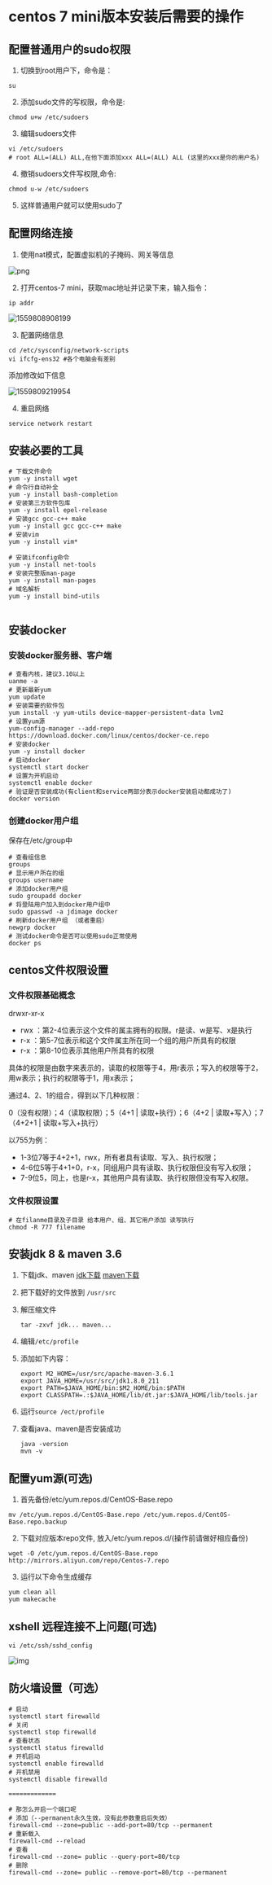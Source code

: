 # centos 7 mini版本安装后需要的操作



## 配置普通用户的sudo权限

1. 切换到root用户下，命令是：

```shell
su 
```

2. 添加sudo文件的写权限，命令是:

```shell
chmod u+w /etc/sudoers
```

3. 编辑sudoers文件

```shell
vi /etc/sudoers
# root ALL=(ALL) ALL,在他下面添加xxx ALL=(ALL) ALL (这里的xxx是你的用户名)
```

4. 撤销sudoers文件写权限,命令:

```shell
chmod u-w /etc/sudoers
```

5. 这样普通用户就可以使用sudo了

## 配置网络连接

1. 使用nat模式，配置虚拟机的子掩码、网关等信息

![png](../img/network配置.png)

2. 打开centos-7 mini，获取mac地址并记录下来，输入指令：

```shell
ip addr
```

![1559808908199](../img/network_mac.png)

3. 配置网络信息

```shell
cd /etc/sysconfig/network-scripts
vi ifcfg-ens32 #各个电脑会有差别
```

添加修改如下信息

![1559809219954](../img/network2.png)



4. 重启网络

```shell
service network restart
```



## 安装必要的工具

```shell
# 下载文件命令
yum -y install wget
# 命令行自动补全
yum -y install bash-completion
# 安装第三方软件包库
yum -y install epel-release
# 安装gcc gcc-c++ make
yum -y install gcc gcc-c++ make
# 安装vim
yum -y install vim*

# 安装ifconfig命令
yum -y install net-tools
# 安装完整版man-page
yum -y install man-pages
# 域名解析
yum -y install bind-utils


```



## 安装docker

### 安装docker服务器、客户端

```shell
# 查看内核，建议3.10以上
uanme -a
# 更新最新yum
yum update
# 安装需要的软件包
yum install -y yum-utils device-mapper-persistent-data lvm2
# 设置yum源
yum-config-manager --add-repo https://download.docker.com/linux/centos/docker-ce.repo
# 安装docker
yum -y install docker
# 启动docker
systemctl start docker
# 设置为开机启动
systemctl enable docker
# 验证是否安装成功(有client和service两部分表示docker安装启动都成功了)
docker version

```

### 创建docker用户组

保存在/etc/group中

```shell
# 查看组信息
groups
# 显示用户所在的组 
groups username
# 添加docker用户组
sudo groupadd docker
# 将登陆用户加入到docker用户组中
sudo gpasswd -a jdimage docker
# 刷新docker用户组 （或者重启）
newgrp docker
# 测试docker命令是否可以使用sudo正常使用
docker ps
```



## centos文件权限设置

### 文件权限基础概念

drwxr-xr-x

+ rwx ：第2-4位表示这个文件的属主拥有的权限。r是读、w是写、x是执行 
+ r-x ：第5-7位表示和这个文件属主所在同一个组的用户所具有的权限 
+ r-x ：第8-10位表示其他用户所具有的权限



具体的权限是由数字来表示的，读取的权限等于4，用r表示；写入的权限等于2，用w表示；执行的权限等于1，用x表示；

通过4、2、1的组合，得到以下几种权限：

0（没有权限）；4（读取权限）；5（4+1 | 读取+执行）；6（4+2 | 读取+写入）；7（4+2+1 | 读取+写入+执行）

以755为例：

+ 1-3位7等于4+2+1，rwx，所有者具有读取、写入、执行权限；
+ 4-6位5等于4+1+0，r-x，同组用户具有读取、执行权限但没有写入权限；
+ 7-9位5，同上，也是r-x，其他用户具有读取、执行权限但没有写入权限。



### 文件权限设置

```shell
# 在filanme目录及子目录 给本用户、组、其它用户添加 读写执行 
chmod -R 777 filename
```



## 安装jdk 8 & maven 3.6



1. 下载jdk、maven [jdk下载](https://www.oracle.com/technetwork/java/javase/downloads/jdk8-downloads-2133151.html) [maven下载](https://maven.apache.org/download.cgi)

2. 把下载好的文件放到 `/usr/src` 

3. 解压缩文件 

   ```shell
   tar -zxvf jdk... maven...
   ```

   

4. 编辑```/etc/profile```

5. 添加如下内容：

   ```shell
   export M2_HOME=/usr/src/apache-maven-3.6.1
   export JAVA_HOME=/usr/src/jdk1.8.0_211
   export PATH=$JAVA_HOME/bin:$M2_HOME/bin:$PATH
   export CLASSPATH=.:$JAVA_HOME/lib/dt.jar:$JAVA_HOME/lib/tools.jar
   ```

   

6. 运行```source /ect/profile```

7. 查看java、maven是否安装成功

   ```shell
   java -version
   mvn -v
   ```



## 配置yum源(可选)

1. 首先备份/etc/yum.repos.d/CentOS-Base.repo

```shell
mv /etc/yum.repos.d/CentOS-Base.repo /etc/yum.repos.d/CentOS-Base.repo.backup
```

2. 下载对应版本repo文件, 放入/etc/yum.repos.d/(操作前请做好相应备份)

```shell
wget -O /etc/yum.repos.d/CentOS-Base.repo http://mirrors.aliyun.com/repo/Centos-7.repo
```

3. 运行以下命令生成缓存

```shell
yum clean all
yum makecache
```



## xshell 远程连接不上问题(可选)

```shell
vi /etc/ssh/sshd_config
```

![img](..\\img\\xshell.png)



## 防火墙设置（可选）

```shell
# 启动
systemctl start firewalld
# 关闭
systemctl stop firewalld
# 查看状态
systemctl status firewalld 
# 开机启动
systemctl enable firewalld
# 开机禁用
systemctl disable firewalld

=============

# 那怎么开启一个端口呢
# 添加（--permanent永久生效，没有此参数重启后失效）
firewall-cmd --zone=public --add-port=80/tcp --permanent  
# 重新载入
firewall-cmd --reload
# 查看
firewall-cmd --zone= public --query-port=80/tcp
# 删除
firewall-cmd --zone= public --remove-port=80/tcp --permanent
```

